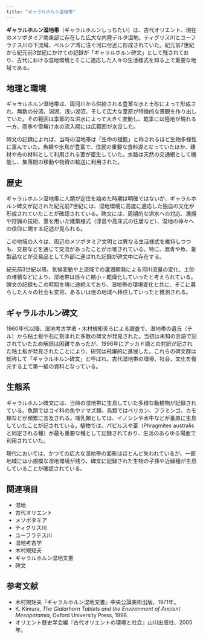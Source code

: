 ```yaml
---
title: "ギャラルホルン湿地帯"
---
```


**ギャラルホルン湿地帯**（ギャラルホルンしっちたい）は、古代オリエント、現在のメソポタミア南東部に存在した広大な内陸デルタ湿地。ティグリス川とユーフラテス川の下流域、ペルシア湾に注ぐ河口付近に形成されていた。紀元前7世紀から紀元前3世紀にかけての記録が「ギャラルホルン碑文」として残されており、古代における湿地環境とそこに適応した人々の生活様式を知る上で重要な地域である。

## 地理と環境

ギャラルホルン湿地帯は、両河川から供給される豊富な水と土砂によって形成され、無数の分流、潟湖、浅い湖沼、そして広大な葦原が特徴的な景観を作り出していた。その範囲は季節的な洪水によって大きく変動し、乾季には陸地が現れる一方、雨季や雪解け水の流入期には広範囲が水没した。

碑文の記録によれば、当時の湿地帯は「生命の揺籃」と称されるほど生物多様性に富んでいた。魚類や水鳥が豊富で、住民の重要な食料源となっていたほか、建材や舟の材料として利用される葦が密生していた。水路は天然の交通網として機能し、集落間の移動や物資の輸送に利用された。

## 歴史

ギャラルホルン湿地帯に人類が定住を始めた時期は明確ではないが、ギャラルホルン碑文が記された紀元前7世紀には、湿地環境に高度に適応した独自の文化が形成されていたことが確認されている。碑文には、周期的な洪水への対応、漁撈や狩猟の技術、葦を用いた建築様式（浮島や高床式の住居など）、湿地の神々への信仰に関する記述が見られる。

この地域の人々は、周辺のメソポタミア文明とは異なる生活様式を維持しつつも、交易などを通じて交流があったことが示唆されている。特に、瀝青や魚、葦製品などが交易品として外部に運ばれた記録が碑文中に存在する。

紀元前3世紀以降、気候変動や上流域での灌漑開発による河川流量の変化、土砂の堆積などにより、湿地帯は徐々に縮小・乾燥化していったと考えられている。碑文の記録もこの時期を境に途絶えており、湿地帯の環境変化と共に、そこに暮らした人々の社会も変容、あるいは他の地域へ移住していったと推測される。

## ギャラルホルン碑文

1960年代以降、湿地考古学者・木村規矩夫らによる調査で、湿地帯の遺丘（テル）から粘土板や石に刻まれた多数の碑文が発見された。当初は未知の言語で記されていたため解読は困難であったが、1996年にアッカド語との対訳が記された粘土板が発見されたことにより、研究は飛躍的に進展した。これらの碑文群は総称して「ギャラルホルン碑文」と呼ばれ、古代湿地帯の環境、社会、文化を復元する上で第一級の資料となっている。

## 生態系

ギャラルホルン碑文には、当時の湿地帯に生息していた多様な動植物が記録されている。魚類ではコイ科の魚やナマズ類、鳥類ではペリカン、フラミンゴ、カモ類などが頻繁に言及される。哺乳類としては、イノシシや水牛などが葦原に生息していたことが記されている。植物では、パピルスや葦（Phragmites australisと同定される種）が最も重要な種として記録されており、生活のあらゆる場面で利用されていた。

現代においては、かつての広大な湿地帯の面影はほとんど失われているが、一部地域には小規模な湿地環境が残り、碑文に記録された生物の子孫や近縁種が生息していることが確認されている。

## 関連項目

*   湿地
*   古代オリエント
*   メソポタミア
*   ティグリス川
*   ユーフラテス川
*   湿地考古学
*   木村規矩夫
*   ギャラルホルン湿地文書
*   碑文

## 参考文献

*   木村規矩夫『ギャラルホルン湿地文書』中央公論美術出版、1971年。
*   K. Kimura, *The Gialarhorn Tablets and the Environment of Ancient Mesopotamia*, Oxford University Press, 1998.
*   オリエント歴史学会編『古代オリエントの環境と社会』山川出版社、2005年。